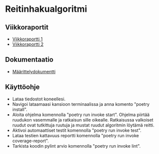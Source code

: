 # Reitinhakualgoritmi
## Viikkoraportit
- [Viikkoraportti 1](https://github.com/AnttiVainikka/tiralabra/blob/main/dokumentointi/viikkoraportit/viikkoraportti1.md)
- [Viikkoraportti 2](https://github.com/AnttiVainikka/tiralabra/blob/main/dokumentointi/viikkoraportit/viikkoraportti2.md)
## Dokumentaatio
- [Määrittelydokumentti](https://github.com/AnttiVainikka/tiralabra/blob/main/dokumentointi/maarittelydokumentti.md)
## Käyttöohje
- Lataa tiedostot koneellesi.
- Navigoi lataamaasi kansioon terminaalissa ja anna komento "poetry install".
- Aloita ohjelma komennolla "poetry run invoke start". Ohjelma piirtää ruudukon vasemmalle ja ratkaisun sille oikealle. Ratkaisussa valkoiset ruudut ovat tutkittuja ruutuja ja mustat ruudut algoritmin löytämä reitti.
- Aktivoi automaattiset testit komennolla "poetry run invoke test".
- Lataa testien kattavuus reportti komennolla "poetry run invoke coverage-report".
- Tarkista koodin pylint arvio komennolla "poetry run invoke lint".
